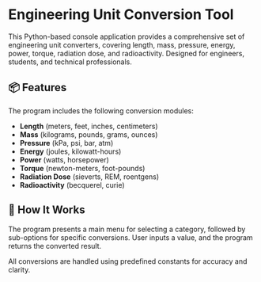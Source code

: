 # Engineering Unit Conversion Tool

This Python-based console application provides a comprehensive set of engineering unit converters, covering length, mass, pressure, energy, power, torque, radiation dose, and radioactivity. Designed for engineers, students, and technical professionals.

## 📦 Features

The program includes the following conversion modules:

- **Length** (meters, feet, inches, centimeters)
- **Mass** (kilograms, pounds, grams, ounces)
- **Pressure** (kPa, psi, bar, atm)
- **Energy** (joules, kilowatt-hours)
- **Power** (watts, horsepower)
- **Torque** (newton-meters, foot-pounds)
- **Radiation Dose** (sieverts, REM, roentgens)
- **Radioactivity** (becquerel, curie)

## 🧰 How It Works

The program presents a main menu for selecting a category, followed by sub-options for specific conversions. User inputs a value, and the program returns the converted result.

All conversions are handled using predefined constants for accuracy and clarity.
